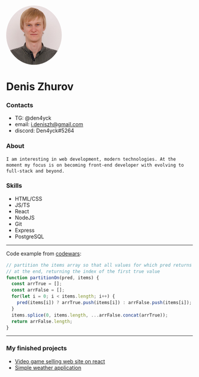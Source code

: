 <img src="./img/Photo.JPG" width="150px" style="border-radius: 50%">

# Denis Zhurov         

###  **Contacts**
* TG: @den4yck
* email: i.deniszh@gmail.com
* discord: Den4yck#5264

### About
    I am interesting in web development, modern technologies. At the moment my focus is on becoming front-end developer with evolving to full-stack and beyond.

### Skills
* HTML/CSS
* JS/TS
* React
* NodeJS
* Git
* Express
* PostgreSQL

***

Code example from [codewars](https://www.codewars.com/kata/reviews/525b196eeb636fa0b600003f/groups/624491dbbe5665000100ce3c):
```js
// partition the items array so that all values for which pred returns true are
// at the end, returning the index of the first true value
function partitionOn(pred, items) {
  const arrTrue = [];
  const arrFalse = [];
  for(let i = 0; i < items.length; i++) {
    pred(items[i]) ? arrTrue.push(items[i]) : arrFalse.push(items[i]);
  }
  items.splice(0, items.length, ...arrFalse.concat(arrTrue));
  return arrFalse.length;
}
```
***

### My finished projects
 * [Video game selling web site on react](https://github.com/boffobos/react_lab)
 * [Simple weather application](https://joyd-weather-application.herokuapp.com/)
 

